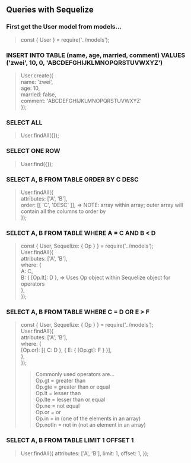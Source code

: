 ## Queries with Sequelize
### First get the User model from models...
> const { User } = require('../models');
### INSERT INTO TABLE (name, age, married, comment) VALUES ('zwei', 10, 0, 'ABCDEFGHIJKLMNOPQRSTUVWXYZ')
> User.create({ <br>
    name: 'zwei', <br>
    age: 10, <br>
    married: false, <br>
    comment: 'ABCDEFGHIJKLMNOPQRSTUVWXYZ' <br>
});
### SELECT ALL
> User.findAll({});
### SELECT ONE ROW
> User.find({});
### SELECT A, B FROM TABLE ORDER BY C DESC
> User.findAll({ <br>
    attributes: ['A', 'B'], <br>
    order: [[ 'C', 'DESC' ]], => NOTE: array within array; outer array will contain all the columns to order by <br>
});
### SELECT A, B FROM TABLE WHERE A = C AND B < D
> const { User, Sequelize: { Op } } = require('../models'); <br>
User.findAll({ <br>
    attributes: ['A', 'B'], <br>
    where: { <br>
        A: C, <br>
        B: { [Op.lt]: D }, => Uses Op object within Sequelize object for operators <br>
    }, <br>
});
### SELECT A, B FROM TABLE WHERE C = D OR E > F
> const { User, Sequelize: { Op } } = require('../models'); <br>
User.findAll({ <br>
    attributes: ['A', 'B'], <br>
    where: { <br>
        [Op.or]: [{ C: D }, { E: { [Op.gt]: F } }], <br>
    }, <br>
});
>> Commonly used operators are... <br>
Op.gt = greater than <br>
Op.gte = greater than or equal <br>
Op.lt = lesser than <br>
Op.lte = lesser than or equal <br>
Op.ne = not equal <br>
Op.or = or <br>
Op.in = in (one of the elements in an array) <br>
Op.notIn = not in (not an element in an array) <br>
### SELECT A, B FROM TABLE LIMIT 1 OFFSET 1
> User.findAll({
    attributes: ['A', 'B'],
    limit: 1,
    offset: 1,
});
